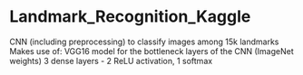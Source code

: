 # Landmark_Recognition_Kaggle
CNN (including preprocessing) to classify images among 15k landmarks
Makes use of:
      VGG16 model for the bottleneck layers of the CNN (ImageNet weights)
      3 dense layers - 2 ReLU activation, 1 softmax
      
      

